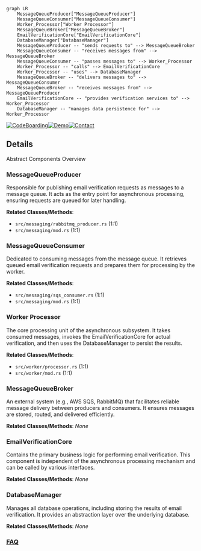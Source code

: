 ```mermaid
graph LR
    MessageQueueProducer["MessageQueueProducer"]
    MessageQueueConsumer["MessageQueueConsumer"]
    Worker_Processor["Worker Processor"]
    MessageQueueBroker["MessageQueueBroker"]
    EmailVerificationCore["EmailVerificationCore"]
    DatabaseManager["DatabaseManager"]
    MessageQueueProducer -- "sends requests to" --> MessageQueueBroker
    MessageQueueConsumer -- "receives messages from" --> MessageQueueBroker
    MessageQueueConsumer -- "passes messages to" --> Worker_Processor
    Worker_Processor -- "calls" --> EmailVerificationCore
    Worker_Processor -- "uses" --> DatabaseManager
    MessageQueueBroker -- "delivers messages to" --> MessageQueueConsumer
    MessageQueueBroker -- "receives messages from" --> MessageQueueProducer
    EmailVerificationCore -- "provides verification services to" --> Worker_Processor
    DatabaseManager -- "manages data persistence for" --> Worker_Processor
```

[![CodeBoarding](https://img.shields.io/badge/Generated%20by-CodeBoarding-9cf?style=flat-square)](https://github.com/CodeBoarding/GeneratedOnBoardings)[![Demo](https://img.shields.io/badge/Try%20our-Demo-blue?style=flat-square)](https://www.codeboarding.org/demo)[![Contact](https://img.shields.io/badge/Contact%20us%20-%20contact@codeboarding.org-lightgrey?style=flat-square)](mailto:contact@codeboarding.org)

## Details

Abstract Components Overview

### MessageQueueProducer
Responsible for publishing email verification requests as messages to a message queue. It acts as the entry point for asynchronous processing, ensuring requests are queued for later handling.


**Related Classes/Methods**:

- `src/messaging/rabbitmq_producer.rs` (1:1)
- `src/messaging/mod.rs` (1:1)


### MessageQueueConsumer
Dedicated to consuming messages from the message queue. It retrieves queued email verification requests and prepares them for processing by the worker.


**Related Classes/Methods**:

- `src/messaging/sqs_consumer.rs` (1:1)
- `src/messaging/mod.rs` (1:1)


### Worker Processor
The core processing unit of the asynchronous subsystem. It takes consumed messages, invokes the EmailVerificationCore for actual verification, and then uses the DatabaseManager to persist the results.


**Related Classes/Methods**:

- `src/worker/processor.rs` (1:1)
- `src/worker/mod.rs` (1:1)


### MessageQueueBroker
An external system (e.g., AWS SQS, RabbitMQ) that facilitates reliable message delivery between producers and consumers. It ensures messages are stored, routed, and delivered efficiently.


**Related Classes/Methods**: _None_

### EmailVerificationCore
Contains the primary business logic for performing email verification. This component is independent of the asynchronous processing mechanism and can be called by various interfaces.


**Related Classes/Methods**: _None_

### DatabaseManager
Manages all database operations, including storing the results of email verification. It provides an abstraction layer over the underlying database.


**Related Classes/Methods**: _None_



### [FAQ](https://github.com/CodeBoarding/GeneratedOnBoardings/tree/main?tab=readme-ov-file#faq)